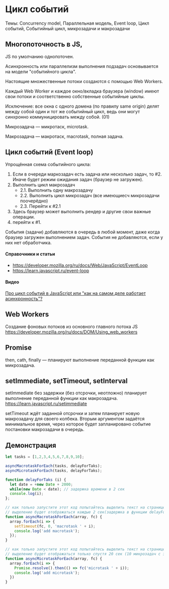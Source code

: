 # Цикл событий

Темы: Concurrency model, Параллельная модель, Event loop, Цикл событий, Событийный цикл, микрозадачи и макрозадачи

## Многопоточность в JS, 

JS по умолчанию однопоточен.

Асинхронность или параллелизм выполнения подзадач основывается на модели "событийного цикла".

Настоящие множественные потоки создаются с помощью Web Workers.

Каждый Web Worker и каждое окно/вкладка браузера (window) имеют свои потоки и соответственно собственные событийные циклы.

Исключение: все окна с одного домена (по правилу same origin) делят между собой один и тот же событийный цикл, ведь они могут синхронно коммуницировать между собой. (01)

Микрозадача — микротаск, microtask.

Макрозадача — макротаск, macrotask, полная задача.


## Цикл событий (Event loop)

Упрощённая схема cобытийного цикла:

1. Если в очереди маркозадач есть задача или несколько задач, то #2. Иначе будет режим ожидания задач (браузер не загружен).
2. Выполнить цикл макрозадач
    - 2.1. Выполнить одну макрозадачу
    - 2.2. Выполнить цикл микрозадач (все имеющиесч микрозадачи поочерёдно)    
    - 2.3. Перейти к #2.1
3. Здесь браузер может выполнить рендер и другие свои важные операции.
4. перейти к #1.

События (задачи) добавляются в очередь в любой момент, даже когда браузер загружен выполнением задач. События не добавляются, если у них нет обработчика.


#### Справочники и статьи

- https://developer.mozilla.org/ru/docs/Web/JavaScript/EventLoop
- https://learn.javascript.ru/event-loop


#### Видео

[Про цикл событий в JavaScript или "как на самом деле работает асинхронность"?](https://www.youtube.com/watch?v=8cV4ZvHXQL4)


## Web Workers

Создание фоновых потоков из основного главного потока JS
https://developer.mozilla.org/ru/docs/DOM/Using_web_workers


## Promise

then, cath, finally — планируют выполнение переданной функции как микрозадача.

## setImmediate, setTimeout, setInterval

setImmediate без задержки (без отсрочки, неотложно) планирует выполнение переданной функции как макрозадача.
https://learn.javascript.ru/setimmediate

setTimeout ждёт заданной отсрочки и затем планирует новую макрозадачу для своего колбека. Вторым аргументом задаётся минимальное время, через которое будет запланировано событие постановки макрозадачи в очередь.


## Демонстрация

```js
let tasks = [1,2,3,4,5,6,7,8,9,10];

asyncMacrotaskForEach(tasks, delayForTaks);
asyncMicrotaskForEach(tasks, delayForTaks);

function delayForTaks (i) {
  let date = +new Date + 2000;
  while(new Date < date); // задержка времени в 2 сек
  console.log(i);
};

// как только запустите этот код попытайтесь выделить текст на странице,
// выделение будет отображаться каждые 2 сек(задержка в функции delayForTaks)
function asyncMacrotaskForEach(array, fc) {
  array.forEach(i => {
    setTimeout(fc, 0, 'macrotask ' + i);
    console.log('add macrotask');
  });
}

// как только запустите этот код попытайтесь выделить текст на странице,
// выделение будет отображаться только спустя 20 сек (10 микрозадач с задержками по 2 сек)
function asyncMicrotaskForEach(array, fc) {
  array.forEach(i => {
    Promise.resolve().then(() => fc('microtask ' + i));
    console.log('add microtask');
  })
}
```
